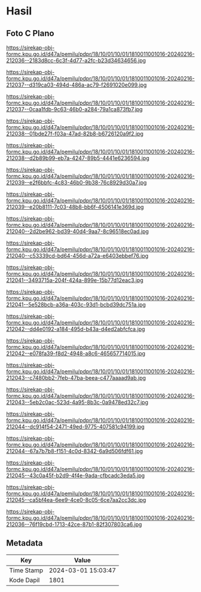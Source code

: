 # Hasil

## Foto C Plano

https://sirekap-obj-formc.kpu.go.id/d47a/pemilu/pdpr/18/10/01/10/01/1810011001016-20240216-212036--2183d8cc-6c3f-4d77-a2fc-b23d34634656.jpg

https://sirekap-obj-formc.kpu.go.id/d47a/pemilu/pdpr/18/10/01/10/01/1810011001016-20240216-212037--d319ca03-494d-486a-ac79-f2691020e099.jpg

https://sirekap-obj-formc.kpu.go.id/d47a/pemilu/pdpr/18/10/01/10/01/1810011001016-20240216-212037--0caa1fdb-9c63-46b0-a284-79a1ca873fb7.jpg

https://sirekap-obj-formc.kpu.go.id/d47a/pemilu/pdpr/18/10/01/10/01/1810011001016-20240216-212038--01bde27f-f03a-47ad-82b8-b6726120a9f2.jpg

https://sirekap-obj-formc.kpu.go.id/d47a/pemilu/pdpr/18/10/01/10/01/1810011001016-20240216-212038--d2b89b99-eb7a-4247-89b5-4441e6236594.jpg

https://sirekap-obj-formc.kpu.go.id/d47a/pemilu/pdpr/18/10/01/10/01/1810011001016-20240216-212039--e2f6bbfc-4c83-46b0-9b38-76c8929d30a7.jpg

https://sirekap-obj-formc.kpu.go.id/d47a/pemilu/pdpr/18/10/01/10/01/1810011001016-20240216-212039--e20b8111-7c03-48b8-bb6f-4506141e369d.jpg

https://sirekap-obj-formc.kpu.go.id/d47a/pemilu/pdpr/18/10/01/10/01/1810011001016-20240216-212040--2d2be962-bd39-40d4-9aa7-8c96518ec0ad.jpg

https://sirekap-obj-formc.kpu.go.id/d47a/pemilu/pdpr/18/10/01/10/01/1810011001016-20240216-212040--c53339cd-bd64-456d-a72a-e6403ebbef76.jpg

https://sirekap-obj-formc.kpu.go.id/d47a/pemilu/pdpr/18/10/01/10/01/1810011001016-20240216-212041--3493715a-204f-424a-899e-15b77d12eac3.jpg

https://sirekap-obj-formc.kpu.go.id/d47a/pemilu/pdpr/18/10/01/10/01/1810011001016-20240216-212041--5e528bcb-a36a-403c-93d1-bcbd39dc751a.jpg

https://sirekap-obj-formc.kpu.go.id/d47a/pemilu/pdpr/18/10/01/10/01/1810011001016-20240216-212042--dd4e0192-a184-495d-b43a-d4ed2abfcfca.jpg

https://sirekap-obj-formc.kpu.go.id/d47a/pemilu/pdpr/18/10/01/10/01/1810011001016-20240216-212042--e078fa39-f8d2-4948-a8c6-465657714015.jpg

https://sirekap-obj-formc.kpu.go.id/d47a/pemilu/pdpr/18/10/01/10/01/1810011001016-20240216-212043--c7480bb2-7feb-47ba-beea-c477aaaad9ab.jpg

https://sirekap-obj-formc.kpu.go.id/d47a/pemilu/pdpr/18/10/01/10/01/1810011001016-20240216-212043--5eb2c0ac-523d-4a95-8b3c-0a9478ed32c7.jpg

https://sirekap-obj-formc.kpu.go.id/d47a/pemilu/pdpr/18/10/01/10/01/1810011001016-20240216-212044--dc914f54-2471-49ed-9775-407581c94199.jpg

https://sirekap-obj-formc.kpu.go.id/d47a/pemilu/pdpr/18/10/01/10/01/1810011001016-20240216-212044--67a7b7b8-f151-4c0d-8342-6a9d506fdf61.jpg

https://sirekap-obj-formc.kpu.go.id/d47a/pemilu/pdpr/18/10/01/10/01/1810011001016-20240216-212045--43c0a45f-b2d9-4f4e-9ada-cfbcadc3eda5.jpg

https://sirekap-obj-formc.kpu.go.id/d47a/pemilu/pdpr/18/10/01/10/01/1810011001016-20240216-212045--ca5bf4ea-6ee9-4ce0-8c05-6ce7aa2cc3dc.jpg

https://sirekap-obj-formc.kpu.go.id/d47a/pemilu/pdpr/18/10/01/10/01/1810011001016-20240216-212036--76f19cbd-1713-42ce-87b1-82f307803ca6.jpg


## Metadata

| Key        | Value               |
| ---------- | ------------------- |
| Time Stamp | 2024-03-01 15:03:47 |
| Kode Dapil | 1801                |




